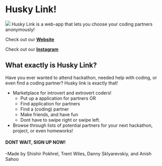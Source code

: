 # **Husky Link!**

![](https://trentwil.es/thumbnail_photoshop.png?dsfsdf)
Husky Link is a web-app that lets you choose your coding partners anonymously!

Check out our [**Website**](https://tenderloin.tech)

Check out our [**Instagram**](https://www.instagram.com/tenderloin.tech/)


## What exactly is Husky Link?
Have you ever wanted to attend hackathon, needed help with coding, or even find a coding partner?
Husky link is exactly that!

- Marketplace for introvert and extrovert coders!
  - Put up a application for partners
    OR
  - Find application for partners
  - Find a (coding) partner
  - Make friends, and have fun
  - Dont have to swipe right or swipe left.
- Browse through lists of potential partners for your next hackathon, project, or even homeworks!

#### **DONT WAIT, SIGN UP NOW!**

-Made by Shishir Pokhrel, Trent Wiles, Danny Sklyarevskiy, and Anish Sahoo
